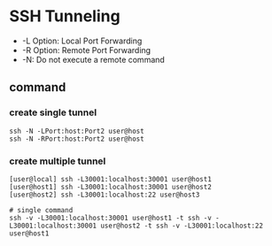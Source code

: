# SSH Tunneling

* -L Option: Local Port Forwarding
* -R Option: Remote Port Forwarding
* -N: Do not execute a remote command

## command
### create single tunnel
```shell
ssh -N -LPort:host:Port2 user@host
ssh -N -RPort:host:Port2 user@host
```

<!--more-->

### create multiple tunnel
```shell
[user@local] ssh -L30001:localhost:30001 user@host1
[user@host1] ssh -L30001:localhost:30001 user@host2
[user@host2] ssh -L30001:localhost:22 user@host3

# single command
ssh -v -L30001:localhost:30001 user@host1 -t ssh -v -L30001:localhost:30001 user@host2 -t ssh -v -L30001:localhost:22 user@host1
```
